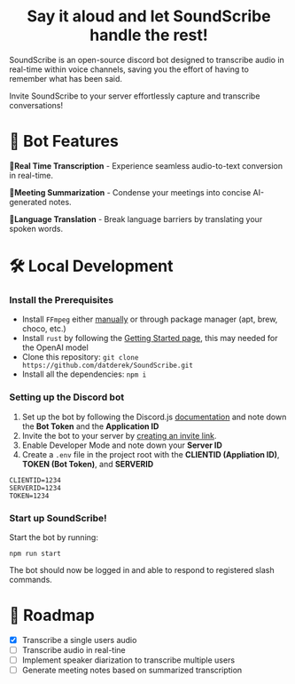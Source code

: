 <h1 align="center">Say it aloud and let SoundScribe handle the rest!</h1>

SoundScribe is an open-source discord bot designed to transcribe audio in real-time within voice channels, saving you the effort of having to remember what has been said.

Invite SoundScribe to your server effortlessly capture and transcribe conversations! 

# 🤖 Bot Features
🎤**Real Time Transcription** - Experience seamless audio-to-text conversion in real-time.

📝**Meeting Summarization** - Condense your meetings into concise AI-generated notes.

💬**Language Translation** - Break language barriers by translating your spoken words.

# 🛠️ Local Development
### Install the Prerequisites
- Install `FFmpeg` either [manually](https://ffmpeg.org/) or through package manager (apt, brew, choco, etc.)
- Install `rust` by following the [Getting Started page](https://www.rust-lang.org/learn/get-started), this may needed for the OpenAI model
- Clone this repository: `git clone https://github.com/datderek/SoundScribe.git`
- Install all the dependencies: `npm i`
### Setting up the Discord bot
1. Set up the bot by following the Discord.js [documentation](https://discordjs.guide/preparations/setting-up-a-bot-application.html#creating-your-bot) and note down the **Bot Token** and the **Application ID**
2. Invite the bot to your server by [creating an invite link](https://discordjs.guide/preparations/adding-your-bot-to-servers.html#creating-and-using-your-invite-link).
3. Enable Developer Mode and note down your **Server ID**
4. Create a `.env` file in the project root with the **CLIENTID (Appliation ID)**, **TOKEN (Bot Token)**, and **SERVERID**
```
CLIENTID=1234
SERVERID=1234
TOKEN=1234
```
### Start up SoundScribe!
Start the bot by running:
```
npm run start
```
The bot should now be logged in and able to respond to registered slash commands.

# 📝 Roadmap
- [x] Transcribe a single users audio
- [ ] Transcribe audio in real-tine
- [ ] Implement speaker diarization to transcribe multiple users
- [ ] Generate meeting notes based on summarized transcription